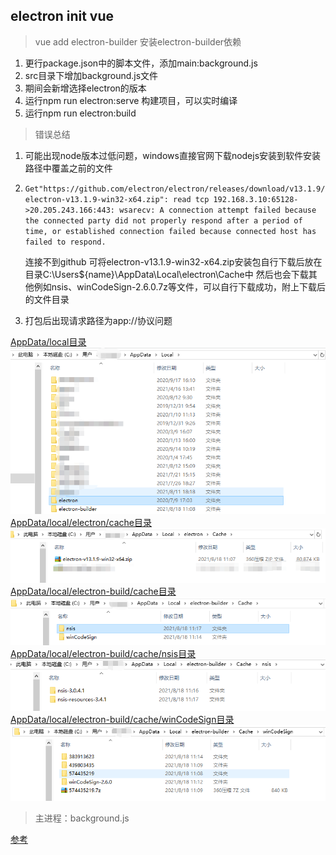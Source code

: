 ## electron init vue
> vue add electron-builder 安装electron-builder依赖
1. 更行package.json中的脚本文件，添加main:background.js
2. src目录下增加background.js文件
3. 期间会新增选择electron的版本
4. 运行npm run electron:serve 构建项目，可以实时编译
9. 运行npm run electron:build

> 错误总结
1. 可能出现node版本过低问题，windows直接官网下载nodejs安装到软件安装路径中覆盖之前的文件
2. `Get"https://github.com/electron/electron/releases/download/v13.1.9/electron-v13.1.9-win32-x64.zip": read tcp 192.168.3.10:65128->20.205.243.166:443: wsarecv: A connection attempt failed because the connected party did not properly respond after a period of time, or established connection failed because connected host has failed to respond.`

    连接不到github 可将electron-v13.1.9-win32-x64.zip安装包自行下载后放在目录C:\Users\${name}\AppData\Local\electron\Cache中
然后也会下载其他例如nsis、winCodeSign-2.6.0.7z等文件，可以自行下载成功，附上下载后的文件目录

3. 打包后出现请求路径为app://协议问题





[AppData/local目录](none)
![avatar](../image/electron/AppData-local.png)
[AppData/local/electron/cache目录](none)
![avatar](../image/electron/cache.png)
[AppData/local/electron-build/cache目录](none)
![avatar](../image/electron/electron-build-cache.png)
[AppData/local/electron-build/cache/nsis目录](none)
![avatar](../image/electron/nsis.png)
[AppData/local/electron-build/cache/winCodeSign目录](none)
![avatar](../image/electron/winCodeSign.png)
> 主进程：background.js


[参考](https://www.bookstack.cn/read/David1025-electron-vue-in-action/a07b4253fe1f86c5.md)
